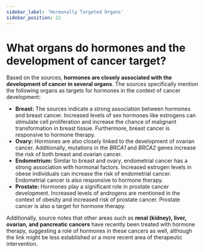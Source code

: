 ```yaml
---
sidebar_label: 'Hormonally Targeted Organs'
sidebar_position: 22
---
```

# What organs do hormones and the development of cancer target?

Based on the sources, **hormones are closely associated with the development of cancer in several organs**. The sources specifically mention the following organs as targets for hormones in the context of cancer development:

*   **Breast:** The sources indicate a strong association between hormones and breast cancer. Increased levels of sex hormones like estrogens can stimulate cell proliferation and increase the chance of malignant transformation in breast tissue. Furthermore, breast cancer is responsive to hormone therapy.
*   **Ovary:** Hormones are also closely linked to the development of ovarian cancer. Additionally, mutations in the *BRCA1* and *BRCA2* genes increase the risk of both breast and ovarian cancer.
*   **Endometrium:** Similar to breast and ovary, endometrial cancer has a strong association with hormonal factors. Increased estrogen levels in obese individuals can increase the risk of endometrial cancer. Endometrial cancer is also responsive to hormone therapy.
*   **Prostate:** Hormones play a significant role in prostate cancer development. Increased levels of androgens are mentioned in the context of obesity and increased risk of prostate cancer. Prostate cancer is also a target for hormone therapy.

Additionally, source notes that other areas such as **renal (kidney), liver, ovarian, and pancreatic cancers** have recently been treated with hormone therapy, suggesting a role of hormones in these cancers as well, although the link might be less established or a more recent area of therapeutic intervention.